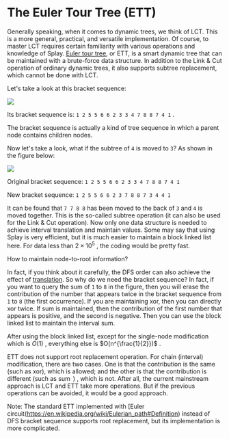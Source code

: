 # The Euler Tour Tree (ETT)

Generally speaking, when it comes to dynamic trees, we think of LCT. This is a more general, practical, and versatile implementation. Of course, to master LCT requires certain familiarity with various operations and knowledge of Splay. [Euler tour tree](https://en.wikipedia.org/wiki/Euler_tour_technique#Euler_tour_trees), or ETT, is a smart dynamic tree that can be maintained with a brute-force data structure. In addition to the Link & Cut operation of ordinary dynamic trees, it also supports subtree replacement, which cannot be done with LCT.

Let's take a look at this bracket sequence:

![](./images/ett1.png)

Its bracket sequence is: `1 2 5 5 6 6 2 3 3 4 7 8 8 7 4 1` .

The bracket sequence is actually a kind of tree sequence in which a parent node contains children nodes.

Now let's take a look, what if the subtree of `4` is moved to `3`? As shown in the figure below:

![](./images/ett2.png)

Original bracket sequence: `1 2 5 5 6 6 2 3 3 4 7 8 8 7 4 1` 

New bracket sequence: `1 2 5 5 6 6 2 3 7 8 8 7 3 4 4 1` 

It can be found that `7 7 8 8` has been moved to the back of `3` and `4` is moved together. This is the so-called subtree operation (it can also be used for the Link & Cut operation). Now only one data structure is needed to achieve interval translation and maintain values. Some may say that using Splay is very efficient, but it is much easier to maintain a block linked list here. For data less than $2 \times 10^5$ , the coding would be pretty fast.

How to maintain node-to-root information?

In fact, if you think about it carefully, the DFS order can also achieve the effect of [translation](https://en.wikipedia.org/wiki/Translation_(geometry)). So why do we need the bracket sequence? In fact, if you want to query the sum of `1` to `8` in the figure, then you will erase the contribution of the number that appears twice in the bracket sequence from `1` to `8` (the first occurrence). If you are maintaining xor, then you can directly xor twice. If sum is maintained, then the contribution of the first number that appears is positive, and the second is negative. Then you can use the block linked list to maintain the interval sum.

After using the block linked list, except for the single-node modification which is $O(1)$ , everything else is $O(n^{\frac{1}{2}})$ .

  ETT does not support root replacement operation. For chain (interval) modification, there are two cases. One is that the contribution is the same (such as xor), which is allowed; and the other is that the contribution is different (such as $\operatorname{sum}$ ) , which is not. After all, the current mainstream approach is LCT and ETT take more operations. But if the previous operations can be avoided, it would be a good approach.

Note: The standard ETT implemented with [Euler circuit(https://en.wikipedia.org/wiki/Eulerian_path#Definition) instead of DFS bracket sequence supports root replacement, but its implementation is more complicated.
